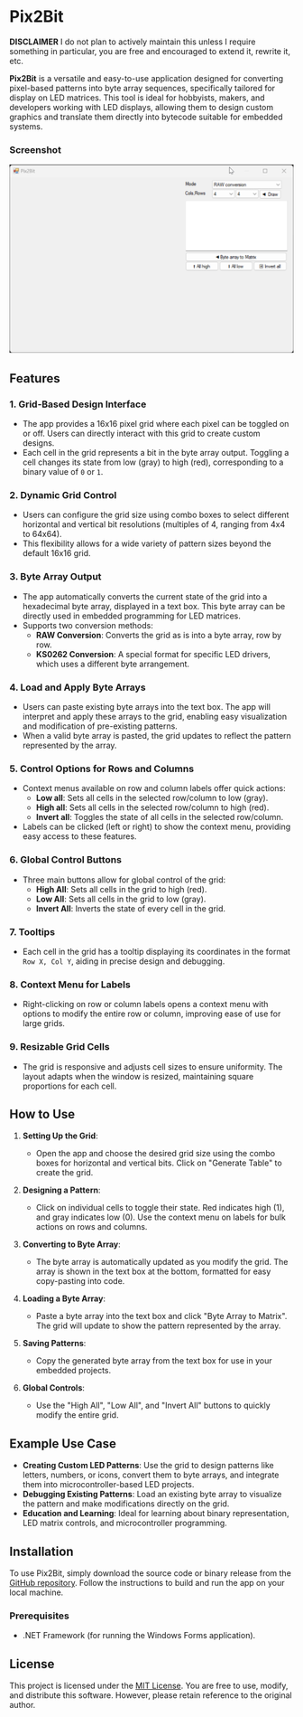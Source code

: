# Pix2Bit

**DISCLAIMER**
I do not plan to actively maintain this unless I require something in particular, you are free and encouraged to extend it, rewrite it, etc.

**Pix2Bit** is a versatile and easy-to-use application designed for converting pixel-based patterns into byte array sequences, specifically tailored for display on LED matrices. This tool is ideal for hobbyists, makers, and developers working with LED displays, allowing them to design custom graphics and translate them directly into bytecode suitable for embedded systems.

### Screenshot

![GIF](usage.gif)

## Features

### 1. **Grid-Based Design Interface**
   - The app provides a 16x16 pixel grid where each pixel can be toggled on or off. Users can directly interact with this grid to create custom designs.
   - Each cell in the grid represents a bit in the byte array output. Toggling a cell changes its state from low (gray) to high (red), corresponding to a binary value of `0` or `1`.

### 2. **Dynamic Grid Control**
   - Users can configure the grid size using combo boxes to select different horizontal and vertical bit resolutions (multiples of 4, ranging from 4x4 to 64x64).
   - This flexibility allows for a wide variety of pattern sizes beyond the default 16x16 grid.

### 3. **Byte Array Output**
   - The app automatically converts the current state of the grid into a hexadecimal byte array, displayed in a text box. This byte array can be directly used in embedded programming for LED matrices.
   - Supports two conversion methods:
     - **RAW Conversion**: Converts the grid as is into a byte array, row by row.
     - **KS0262 Conversion**: A special format for specific LED drivers, which uses a different byte arrangement.

### 4. **Load and Apply Byte Arrays**
   - Users can paste existing byte arrays into the text box. The app will interpret and apply these arrays to the grid, enabling easy visualization and modification of pre-existing patterns.
   - When a valid byte array is pasted, the grid updates to reflect the pattern represented by the array.

### 5. **Control Options for Rows and Columns**
   - Context menus available on row and column labels offer quick actions:
     - **Low all**: Sets all cells in the selected row/column to low (gray).
     - **High all**: Sets all cells in the selected row/column to high (red).
     - **Invert all**: Toggles the state of all cells in the selected row/column.
   - Labels can be clicked (left or right) to show the context menu, providing easy access to these features.

### 6. **Global Control Buttons**
   - Three main buttons allow for global control of the grid:
     - **High All**: Sets all cells in the grid to high (red).
     - **Low All**: Sets all cells in the grid to low (gray).
     - **Invert All**: Inverts the state of every cell in the grid.

### 7. **Tooltips**
   - Each cell in the grid has a tooltip displaying its coordinates in the format `Row X, Col Y`, aiding in precise design and debugging.

### 8. **Context Menu for Labels**
   - Right-clicking on row or column labels opens a context menu with options to modify the entire row or column, improving ease of use for large grids.

### 9. **Resizable Grid Cells**
   - The grid is responsive and adjusts cell sizes to ensure uniformity. The layout adapts when the window is resized, maintaining square proportions for each cell.

## How to Use

1. **Setting Up the Grid**:
   - Open the app and choose the desired grid size using the combo boxes for horizontal and vertical bits. Click on "Generate Table" to create the grid.
   
2. **Designing a Pattern**:
   - Click on individual cells to toggle their state. Red indicates high (1), and gray indicates low (0). Use the context menu on labels for bulk actions on rows and columns.

3. **Converting to Byte Array**:
   - The byte array is automatically updated as you modify the grid. The array is shown in the text box at the bottom, formatted for easy copy-pasting into code.

4. **Loading a Byte Array**:
   - Paste a byte array into the text box and click "Byte Array to Matrix". The grid will update to show the pattern represented by the array.

5. **Saving Patterns**:
   - Copy the generated byte array from the text box for use in your embedded projects.

6. **Global Controls**:
   - Use the "High All", "Low All", and "Invert All" buttons to quickly modify the entire grid.

## Example Use Case

- **Creating Custom LED Patterns**: Use the grid to design patterns like letters, numbers, or icons, convert them to byte arrays, and integrate them into microcontroller-based LED projects.
- **Debugging Existing Patterns**: Load an existing byte array to visualize the pattern and make modifications directly on the grid.
- **Education and Learning**: Ideal for learning about binary representation, LED matrix controls, and microcontroller programming.

## Installation

To use Pix2Bit, simply download the source code or binary release from the [GitHub repository](#). Follow the instructions to build and run the app on your local machine.

### Prerequisites
- .NET Framework (for running the Windows Forms application).

## License

This project is licensed under the [MIT License](LICENSE). You are free to use, modify, and distribute this software. However, please retain reference to the original author.


